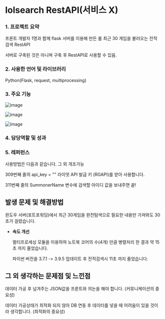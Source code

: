 # lolsearch RestAPI(서비스 X)

### 1. 프로젝트 요약

프론트 개발자 1명과 함께 flask 서버를 이용해 만든 롤 최근 30 게임을 불러오는 전적검색 RestAPI

서버로 구축된 것은 아니며 구축 후 RestAPI로 사용할 수 있음.

### 2. 사용한 언어 및 라이브러리

Python(Flask,  request, multiprocessing)

### 3. 주요 기능

![image](https://user-images.githubusercontent.com/47708717/134893442-36522b7f-93b8-43c5-ac8a-46074e25b807.png)

![image](https://user-images.githubusercontent.com/47708717/134893680-3796ab94-6ceb-4d35-bcd7-7d913ba0a2a3.png)

![image](https://user-images.githubusercontent.com/47708717/134893714-ce62b3c2-01ac-4d7e-98ee-576421cf44e7.png)

### 4. 담당역할 및 성과



### 5. 레퍼런스
사용방법은 다음과 같습니다. 그 외 개조가능

309번째 줄의 api_key = "" 라이엇 API 발급 키 (RGAPI)를 받아 사용합니다.

311번째 줄의 SummonerName 변수에 검색할 아이디 값을 보내주면 끝!


## 발생 문제 및 해결방법

윈도우 서버(포트포워딩)에서 최근 30게임을 완전탐색으로 필요한 내용만 가져와도 30초가 걸렸습니다.

- **속도 개선**

  멀티프로세싱 모듈을 이용하여 노트북 코어의 수(4개) 만큼 병렬처리 한 결과 약 15초 까지 줄었습니다.

  파이썬 버전을 3.7.1 -> 3.9.5 업데이트 후 전적검색시 11초 까지 줄었습니다.



## **그 외 생각하는 문제점 및 느낀점**

데이터 가공 후 넘겨주는 JSON값을 프론트와 의논을 해야 합니다. (커뮤니케이션의 중요성)

데이터 가공상태가 최적화 되지 않아 DB 연동 후 데이터를 넣을 때 어려움이 있을 것이라 생각합니다. (최적화의 중요성)
